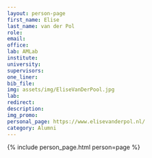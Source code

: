```yaml
---
layout: person-page
first_name: Elise 
last_name: van der Pol
role: 
email:
office: 
lab: AMLab
institute: 
university: 
supervisors:
one_liner:
bib_file:
img: assets/img/EliseVanDerPool.jpg
lab: 
redirect:
description: 
img_promo:
personal_page: https://www.elisevanderpol.nl/
category: Alumni
---
```


{% include person_page.html person=page %}
